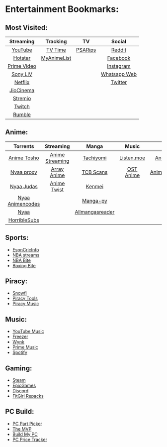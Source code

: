 # Entertainment Bookmarks:

## Most Visited:
| Streaming                                  | Tracking                                | TV                         | Social                                    |
| :---:                                      | :---:                                   | :---:                      | :---:                                     |
| [YouTube](https://www.youtube.com/)        | [TV Time](https://www.tvtime.com/en)    | [PSARips](https://psa.wf/) | [Reddit](https://www.reddit.com/)         |
| [Hotstar](https://www.hotstar.com/)        | [MyAnimeList](https://myanimelist.net/) |                            | [Facebook](https://www.facebook.com/)     |
| [Prime Video](https://www.primevideo.com/) |                                         |                            | [Instagram](https://www.instagram.com/)   |
| [Sony LIV](https://www.sonyliv.com/)       |                                         |                            | [Whatsapp Web](https://web.whatsapp.com/) |
| [Netflix](https://www.netflix.com/)        |                                         |                            | [Twitter](https://twitter.com/)           |
| [JioCinema](https://www.jiocinema.com/)    |                                         |                            |                                           |
| [Stremio](https://web.stremio.com/#/)      |                                         |                            |                                           |
| [Twitch](https://www.twitch.tv/)           |                                         |                            |                                           |
| [Rumble](https://rumble.com/)              |                                         |                            |                                           |

## Anime:
| Torrents                                                  | Streaming                                | Manga                                                | Music                             | DDL                                                                |
| :---:                                                     | :---:                                    | :---:                                                | :---:                             | :---:                                                              |
| [Anime Tosho](https://animetosho.org/search?q=1080p+x265) | [Anime Streaming](https://sanji.to/home) | [Tachiyomi](https://tachiyomi.org/)                  | [Listen.moe](https://listen.moe)  | [Animeraw](https://sites.google.com/view/animerawsmasterlist/home) |
| [Nyaa proxy](https://ny.iss.one/)                         | [Array Anime](https://arrayanime.com)    | [TCB Scans](https://tcbscans.com/mangas/5/one-piece) | [OST Anime](https://ostnime.com/) | [AnimeKaizoku](https://animekaizoku.com/)                          |
| [Nyaa Judas](https://ny.iss.one/user/Judas)               | [Anime Twist](https://twist.moe)         | [Kenmei](https://www.kenmei.co/)                     |                                   |                                                                    |
| [Nyaa Animencodes](https://ny.iss.one/user/animencodes)   |                                          | [Manga-py](https://github.com/manga-py/manga-py)     |                                   |                                                                    |
| [Nyaa](https://nyaa.si/)                                  |                                          | [Allmangasreader](https://www.allmangasreader.com/)  |                                   |                                                                    |
| [HorribleSubs](https://horriblesubs.cc/)                  |                                          |                                                      |                                   |                                                                    |

## Sports:
- [EspnCricInfo](https://www.espncricinfo.com/)
- [NBA streams](https://nbastreams.app/)
- [NBA Bite](https://stream.nbabite.com/)
- [Boxing Bite](https://boxingbite.net/)

## Piracy:
- [Snowfl](https://snowfl.com/)
- [Piracy Tools](https://www.reddit.com/r/piracy/wiki/megathread/tools/)
- [Piracy Music](https://www.reddit.com/r/Piracy/wiki/megathread/music/)

## Music:
- [YouTube Music](https://music.youtube.com/)
- [Freezer](https://freezer.life/)
- [Wynk](https://wynk.in/music)
- [Prime Music](https://music.amazon.in/)
- [Spotify](https://www.spotify.com/us/)

## Gaming:
- [Steam](https://store.steampowered.com/)
- [EpicGames](https://www.epicgames.com/store/en-US/)
- [Discord](https://discord.com/)
- [FitGirl Repacks](https://fitgirl-repacks.site/)

## PC Build:
- [PC Part Picker](https://pcpartpicker.com/)
- [The MVP](https://themvp.in/)
- [Build My PC](https://buildmypc.net/)
- [PC Price Tracker](https://pcpricetracker.in/)

